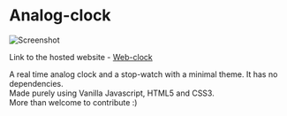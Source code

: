 # Analog-clock
![Screenshot](../master/Screenshot.JPG)

Link to the hosted website - [Web-clock](https://web-clock.netlify.com)

A real time analog clock and a stop-watch with a minimal theme. It has no dependencies. <br/>
Made purely using Vanilla Javascript, HTML5 and CSS3. <br/>
More than welcome to contribute :)
